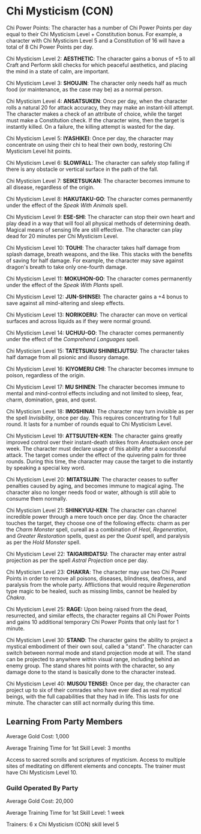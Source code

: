 # Chi Mysticism (CON)

Chi Power Points: The character has a number of Chi Power Points per day equal to their Chi Mysticism Level + Constitution bonus. For example, a character with Chi Mysticism Level 5 and a Constitution of 16 will have a total of 8 Chi Power Points per day.

Chi Mysticism Level 2: **AESTHETIC**: The character gains a bonus of +5 to all Craft and Perform skill checks for which peaceful aesthetics, and placing the mind in a state of calm, are important.

Chi Mysticism Level 3: **SHOUJIN**: The character only needs half as much food (or maintenance, as the case may be) as a normal person.

Chi Mysticism Level 4: **ANSATSUKEN**: Once per day, when the character rolls a natural 20 for attack accuracy, they may make an instant-kill attempt. The character makes a check of an attribute of choice, while the target must make a Constitution check. If the character wins, then the target is instantly killed. On a failure, the killing attempt is wasted for the day.

Chi Mysticism Level 5: **IYASHIKEI**: Once per day, the character may concentrate on using their chi to heal their own body, restoring Chi Mysticism Level hit points.

Chi Mysticism Level 6: **SLOWFALL**: The character can safely stop falling if there is any obstacle or vertical surface in the path of the fall.

Chi Mysticism Level 7: **SEIKETSUKAN**: The character becomes immune to all disease, regardless of the origin.

Chi Mysticism Level 8: **HAKUTAKU-GO**: The character comes permanently under the effect of the *Speak With Animals* spell.

Chi Mysticism Level 9: **ESE-SHI**: The character can stop their own heart and play dead in a way that will fool all physical methods of determining death. Magical means of sensing life are still effective. The character can play dead for 20 minutes per Chi Mysticism Level.

Chi Mysticism Level 10: **TOUHI**: The character takes half damage from splash damage, breath weapons, and the like. This stacks with the benefits of saving for half damage. For example, the character may save against dragon's breath to take only one-fourth damage.

Chi Mysticism Level 11: **MOKUHON-GO**: The character comes permanently under the effect of the *Speak With Plants* spell.

Chi Mysticism Level 12: **JUN-SHINSEI**: The character gains a +4 bonus to save against all mind-altering and sleep effects.

Chi Mysticism Level 13: **NORIKOERU**: The character can move on vertical surfaces and across liquids as if they were normal ground.

Chi Mysticism Level 14: **UCHUU-GO**: The character comes permanently under the effect of the *Comprehend Languages* spell.

Chi Mysticism Level 15: **TATETSUKU SHINREIJUTSU**: The character takes half damage from all psionic and illusory damage.

Chi Mysticism Level 16: **KIYOMERU CHI**: The character becomes immune to poison, regardless of the origin.

Chi Mysticism Level 17: **MU SHINEN**: The character becomes immune to mental and mind-control effects including and not limited to sleep, fear, charm, domination, geas, and quest.

Chi Mysticism Level 18: **IMOSHINAI**: The character may turn invisible as per the spell *Invisibility*, once per day. This requires concentrating for 1 full round. It lasts for a number of rounds equal to Chi Mysticism Level.

Chi Mysticism Level 19: **ATTSUUTEN-KEN**: The character gains greatly improved control over their instant-death strikes from *Ansatsuken* once per week. The character must declare usage of this ability after a successful attack. The target comes under the effect of the quivering palm for three rounds. During this time, the character may cause the target to die instantly by speaking a special key word.

Chi Mysticism Level 20: **MITATSUJIN**: The character ceases to suffer penalties caused by aging, and becomes immune to magical aging. The character also no longer needs food or water, although is still able to consume them normally.

Chi Mysticism Level 21: **SHINKYUU-KEN**: The character can channel incredible power through a mere touch once per day. Once the character touches the target, they choose one of the following effects: charm as per the *Charm Monster* spell, cureall as a combination of *Heal*, *Regeneration*, and *Greater Restoration* spells, quest as per the *Quest* spell, and paralysis as per the *Hold Monster* spell.

Chi Mysticism Level 22: **TAIGAIRIDATSU**: The character may enter astral projection as per the spell *Astral Projection* once per day.

Chi Mysticism Level 23: **CHAKRA**: The character may use two Chi Power Points in order to remove all poisons, diseases, blindness, deafness, and paralysis from the whole party. Afflictions that would require *Regeneration* type magic to be healed, such as missing limbs, cannot be healed by *Chakra*.

Chi Mysticism Level 25: **RAGE:** Upon being raised from the dead, resurrected, and similar effects, the character regains all Chi Power Points and gains 10 additional temporary Chi Power Points that only last for 1 minute.

Chi Mysticism Level 30: **STAND**: The character gains the ability to project a mystical embodiment of their own soul, called a "stand". The character can switch between normal mode and stand projection mode at will. The stand can be projected to anywhere within visual range, including behind an enemy group. The stand shares hit points with the character, so any damage done to the stand is basically done to the character instead.

Chi Mysticism Level 40: **MUSOU TENSEI**: Once per day, the character can project up to six of their comrades who have ever died as real mystical beings, with the full capabilities that they had in life. This lasts for one minute. The character can still act normally during this time.

## Learning From Party Members

Average Gold Cost: 1,000

Average Training Time for 1st Skill Level: 3 months

Access to sacred scrolls and scriptures of mysticism. Access to multiple sites of meditating on different elements and concepts. The trainer must have Chi Mysticism Level 10.

### Guild Operated By Party

Average Gold Cost: 20,000

Average Training Time for 1st Skill Level: 1 week

Trainers: 6 x Chi Mysticism (CON) skill level 5
